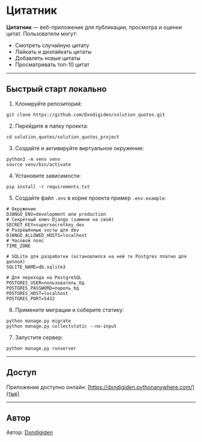 # Цитатник

**Цитатник** — веб-приложение для публикации, просмотра и оценки цитат. Пользователи могут:

- Смотреть случайную цитату
- Лайкать и дизлайкать цитаты
- Добавлять новые цитаты
- Просматривать топ-10 цитат

---

## Быстрый старт локально

1. Клонируйте репозиторий:

```
git clone https://github.com/Dxndigiden/solution_quotes.git
```

2. Перейдите в папку проекта:

```
cd solution_quotes/solution_quotes_project
```

3. Создайте и активируйте виртуальное окружение:

```
python3 -m venv venv
source venv/bin/activate
```

4. Установите зависимости:

```
pip install -r requirements.txt
```

5. Создайте файл `.env` в корне проекта пример `.env.example`:

```
# Окружение
DJANGO_ENV=development или production
# Секретный ключ Django (замени на свой)
SECRET_KEY=supersecretkey_dev
# Разрешённые хосты для dev
DJANGO_ALLOWED_HOSTS=localhost
# Часовой пояс
TIME_ZONE

# SQLite для разработки (остановлился на ней тк Postgres платно для деплоя)
SQLITE_NAME=db.sqlite3

# Для перехода на PostgreSQL
POSTGRES_USER=пользователь_бд
POSTGRES_PASSWORD=пароль_бд
POSTGRES_HOST=localhost
POSTGRES_PORT=5432
```

6. Примените миграции и соберите статику:

```
python manage.py migrate
python manage.py collectstatic --no-input
```

7. Запустите сервер:

```
python manage.py runserver
```

---

## Доступ

Приложение доступно онлайн: [https://dxndigiden.pythonanywhere.com/](тык)

---

## Автор

Автор: [Dxndigiden](https://github.com/dxndigiden)

